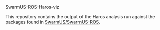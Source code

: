 SwarmUS-ROS-Haros-viz

This repository contains the output of the Haros analysis run against the packages found in [SwarmUS/SwarmUS-ROS](https://github.com/SwarmUS/SwarmUS-ROS/).
